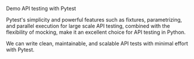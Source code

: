 Demo API testing with Pytest

Pytest's simplicity and powerful features such as fixtures, parametrizing, and parallel execution for large scale API testing, combined with the flexibility of mocking, make it an excellent choice for API testing in Python.

We can write clean, maintainable, and scalable API tests with minimal effort with Pytest.
